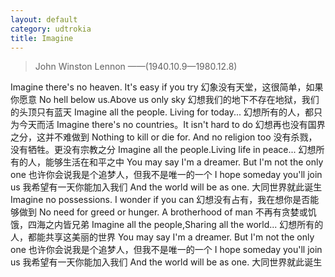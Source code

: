 ```yaml
---
layout: default
category: udtrokia
title: Imagine
---
```


> John Winston Lennon ——(1940.10.9—1980.12.8)

Imagine there's no heaven. It's easy if you try
幻象没有天堂，这很简单，如果你愿意
No hell below us.Above us only sky
幻想我们的地下不存在地狱，我们的头顶只有蓝天
Imagine all the people. Living for today...
幻想所有的人，都只为今天而活
Imagine there's no countries。It isn't hard to do
幻想再也没有国界之分，这并不难做到
Nothing to kill or die for. And no religion too
没有杀戮，没有牺牲。更没有宗教之分
Imagine all the people.Living life in peace...
幻想所有的人，能够生活在和平之中
You may say I'm a dreamer. But I'm not the only one
也许你会说我是个追梦人，但我不是唯一的一个
I hope someday you'll join us
我希望有一天你能加入我们
And the world will be as one.
大同世界就此诞生
Imagine no possessions. I wonder if you can
幻想没有占有，我在想你是否能够做到
No need for greed or hunger. A brotherhood of man
不再有贪婪或饥饿，四海之内皆兄弟
Imagine all the people,Sharing all the world...
幻想所有的人，都能共享这美丽的世界
You may say I'm a dreamer. But I'm not the only one
也许你会说我是个追梦人，但我不是唯一的一个
I hope someday you'll join us
我希望有一天你能加入我们
And the world will be as one.
大同世界就此诞生
